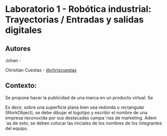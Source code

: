 # Laboratorio 1 - Robótica industrial: Trayectorias / Entradas y salidas digitales

## Autores

Johan -

Christian Cuestas - [@chriscuestas](https://github.com/ChrisCuestas)

## Contexto:

Se propone hacer la publicidad de una marca en un producto virtual. Se 

Es decir, sobre una superficie plana bien sea redonda o rectangular (WorkObject), se debe dibujar el logotipo y escribir el nombre de una empresa reconocida por sus destacadas campa˜nas
de marketing. Adem´as de esto, se deben colocar las iniciales de los nombres de los integrantes del equipo.